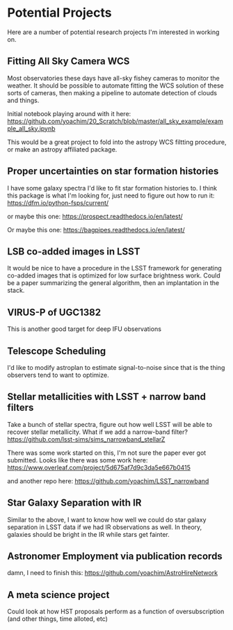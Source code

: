 # Potential Projects

Here are a number of potential research projects I'm interested in working on.


## Fitting All Sky Camera WCS

Most observatories these days have all-sky fishey cameras to monitor the weather. It should be possible to automate fitting the WCS solution of these sorts of cameras, then making a pipeline to automate detection of clouds and things.  

Initial notebook playing around with it here:  https://github.com/yoachim/20_Scratch/blob/master/all_sky_example/example_all_sky.ipynb

This would be a great project to fold into the astropy WCS filtting procedure, or make an astropy affiliated package.

## Proper uncertainties on star formation histories

I have some galaxy spectra I'd like to fit star formation histories to. I think this package is what I'm looking for, just need to figure out how to run it:  https://dfm.io/python-fsps/current/

or maybe this one:  https://prospect.readthedocs.io/en/latest/

Or maybe this one:  https://bagpipes.readthedocs.io/en/latest/


## LSB co-added images in LSST

It would be nice to have a procedure in the LSST framework for generating co-added images that is optimized for low surface brightness work. Could be a paper summarizing the general algorithm, then an implantation in the stack.


## VIRUS-P of UGC1382 

This is another good target for deep IFU observations

## Telescope Scheduling

I'd like to modify astroplan to estimate signal-to-noise since that is the thing observers tend to want to optimize. 


## Stellar metallicities with LSST + narrow band filters

Take a bunch of stellar spectra, figure out how well LSST will be able to recover stellar metallicity. What if we add a narrow-band filter? https://github.com/lsst-sims/sims_narrowband_stellarZ

There was some work started on this, I'm not sure the paper ever got submitted. Looks like there was some work here:  https://www.overleaf.com/project/5d675af7d9c3da5e667b0415

and another repo here:  https://github.com/yoachim/LSST_narrowband

## Star Galaxy Separation with IR

Similar to the above, I want to know how well we could do star galaxy separation in LSST data if we had IR observations as well. In theory, galaxies should be bright in the IR while stars get fainter.

## Astronomer Employment via publication records

damn, I need to finish this:
https://github.com/yoachim/AstroHireNetwork

## A meta science project

Could look at how HST proposals perform as a function of oversubscription (and other things, time alloted, etc)


